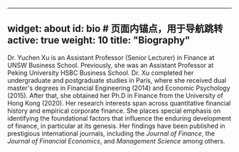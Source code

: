 
---
widget: about
id: bio          # 页面内锚点，用于导航跳转
active: true
weight: 10
title: "Biography"
---

Dr. Yuchen Xu is an Assistant Professor (Senior Lecturer) in Finance at UNSW Business School. Previously, she was an Assistant Professor at Peking University HSBC Business School. Dr. Xu completed her undergraduate and postgraduate studies in Paris, where she received dual master's degrees in Financial Engineering (2014) and Economic Psychology (2015). After that, she obtained her Ph.D in Finance from the University of Hong Kong (2020). Her research interests span across quantitative financial history and empirical corporate finance. She places special emphasis on identifying the foundational factors that influence the enduring development of finance, in particular at its genesis. Her findings have been published in prestigious international journals, including the *Journal of Finance*, the *Journal of Financial Economics*, and *Management Science* among others.
